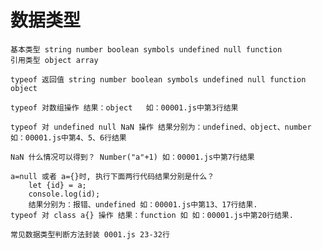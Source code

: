 # 数据类型
    基本类型 string number boolean symbols undefined null function
    引用类型 object array

    typeof 返回值 string number boolean symbols undefined null function object

    typeof 对数组操作 结果：object   如：00001.js中第3行结果

    typeof 对 undefined null NaN 操作 结果分别为：undefined、object、number 如：00001.js中第4、5、6行结果

    NaN 什么情况可以得到？ Number("a"+1) 如：00001.js中第7行结果

    a=null 或者 a={}时, 执行下面两行代码结果分别是什么？ 
        let {id} = a;
        console.log(id);
        结果分别为：报错、undefined 如：00001.js中第13、17行结果.
    typeof 对 class a{} 操作 结果：function 如 如：00001.js中第20行结果.
    
    常见数据类型判断方法封装 0001.js 23-32行